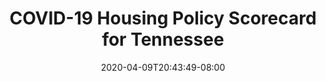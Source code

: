 ---
title: "COVID-19 Housing Policy Scorecard for Tennessee"
date: 2020-04-09T20:43:49-08:00
layout: single
type: covid-policy-rankings
state_abbrev: tn # use state abbreviation.
state_title: Tennessee
photoCredit:
hasSubnav: true
socialDescription: COVID-19 Housing Policy Scorecard for Tennessee
description: See how Tennessee ranks in our nationwide scorecard of housing policies in response to COVID-19.
url: /covid-policy-rankings/tn
aliases:
    - /covid-policy-rankings/tn
    - /covid-policy-rankings/tennessee
    - /es/covid-policy-rankings/tn
    - /es/covid-policy-rankings/tennessee
---